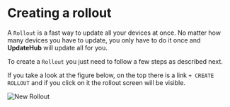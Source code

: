 # Creating a rollout

A `Rollout` is a fast way to update all your devices at once. No matter how many devices you have to update, you only have to do it once and **UpdateHub** will update all for you.

To create a `Rollout` you just need to follow a few steps as described next.

If you take a look at the figure below, on the top there is a link `+ CREATE ROLLOUT` and if you click on it the rollout screen will be visible.

![New Rollout](../../.gitbook/assets/rolloutcreating2.png)
